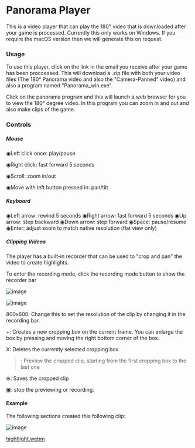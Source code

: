 <h1>Panorama Player</h1>

This is a video player that can play the 180° video that is downloaded after your game is processed. Currently this only works on Windows. If you require the macOS version then we will generate this on request. 


<h3>Usage</h3>

To use this player, click on the link in the email you receive after your game has been proccessed.
This will download a .zip file with both your video files (The 180° Panorama video and also the "Camera-Panned" video) and also a program named "Panorama_win.exe".

Click on the panorama program and this will launch a web browser for you to view the 180° degree video. In this program you can zoom in and out and also make clips of the game.

<h3>Controls</h3>

<h5>Mouse</h5>

◉Left click once: play/pause

◉Right click: fast forward 5 seconds

◉Scroll: zoom in/out

◉Move with left button pressed in: pan/tilt

<h5>Keyboard</h5>

◉Left arrow: rewind 5 seconds
◉Right arrow: fast forward 5 seconds
◉Up arrow: step backward
◉Down arrow: step forward
◉Space: pause/resume
◉Enter: adjust zoom to match native resolution (flat view only)


<h5>Clipping Videos</h5>

The player has a built-in recorder that can be used to "crop and pan" the video to create highlights. 

To enter the recording mode, click the recording mode button to show the recorder bar

![image](https://user-images.githubusercontent.com/114755950/193302834-26d4d428-4d46-4913-a0e5-bf23f8d67e5c.png)

![image](https://user-images.githubusercontent.com/114755950/193302934-2cb5a8e5-d7c2-4544-a103-7add67ed619c.png)


800x600: Change this to set the resolution of the clip by changing it in the recording bar.

+: Creates a new cropping box on the current frame. You can enlarge the box by pressing and moving the right bottom corner of the box.

X: Deletes the currently selected cropping box.

>: Preview the cropped clip, starting from the first cropping box to the last one

⊛: Saves the cropped clip

▣: stop the previewing or recording.

<h4>Example</h4>
The following sections created this following clip:

![image](https://user-images.githubusercontent.com/114755950/193305807-ac590632-33fb-40ae-ba12-7c6b3e42261d.png)

[hightlight.webm](https://user-images.githubusercontent.com/114755950/193305905-7e29eaa3-d10f-471b-9632-31d75b33fdff.webm)


